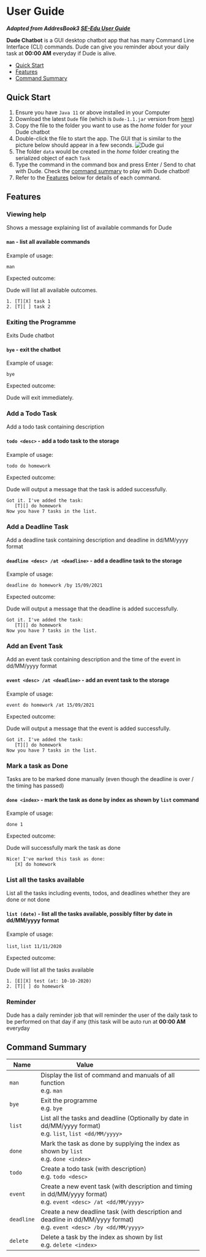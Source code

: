 # User Guide

_**Adapted from AddresBook3 [SE-Edu User Guide](https://se-education.org/addressbook-level3/)**_

**Dude Chatbot** is a GUI desktop chatbot app that has many Command Line Interface (CLI) commands. Dude can give you
reminder about your daily task at **00:00 AM** everyday if Dude is alive.

* [Quick Start](#quick-start)
* [Features](#features)
* [Command Summary](#command-summary)

## Quick Start

1. Ensure you have `Java 11` or above installed in your Computer
2. Download the latest `Dude` file (which is `Dude-1.1.jar` version from [here](https://github.com/simonjulianl/ip))
3. Copy the file to the folder you want to use as the _home_ folder for your Dude chatbot
4. Double-click the file to start the app. The GUI that is similar to the picture below should appear in a few seconds.
   ![Dude gui](Ui.png)
5. The folder `data` would be created in the _home_ folder creating the serialized object of each `Task`
6. Type the command in the command box and press Enter / Send to chat with Dude. Check
   the [command summary](#command-summary) to play with Dude chatbot!
7. Refer to the [Features](#features) below for details of each command.

## Features

### Viewing help

Shows a message explaining list of available commands for Dude

#### `man` - list all available commands

Example of usage:

`man`

Expected outcome:

Dude will list all available outcomes.

```
1. [T][X] task 1
2. [T][ ] task 2 
```

### Exiting the Programme

Exits Dude chatbot

#### `bye` - exit the chatbot

Example of usage:

`bye`

Expected outcome:

Dude will exit immediately.

### Add a Todo Task

Add a todo task containing description

#### `todo <desc>` - add a todo task to the storage

Example of usage:

`todo do homework`

Expected outcome:

Dude will output a message that the task is added successfully.

```
Got it. I've added the task: 
   [T][] do homework
Now you have 7 tasks in the list.
```

### Add a Deadline Task

Add a deadline task containing description and deadline in dd/MM/yyyy format

#### `deadline <desc> /at <deadline>` - add a deadline task to the storage

Example of usage:

`deadline do homework /by 15/09/2021`

Expected outcome:

Dude will output a message that the deadline is added successfully.

```
Got it. I've added the task: 
   [T][] do homework
Now you have 7 tasks in the list.
```

### Add an Event Task

Add an event task containing description and the time of the event in dd/MM/yyyy format

#### `event <desc> /at <deadline>` - add an event task to the storage

Example of usage:

`event do homework /at 15/09/2021`

Expected outcome:

Dude will output a message that the event is added successfully.

```
Got it. I've added the task: 
   [T][] do homework
Now you have 7 tasks in the list.
```

### Mark a task as Done

Tasks are to be marked done manually (even though the deadline is over / the timing has passed)

#### `done <index>` - mark the task as done by index as shown by `list` command

Example of usage:

`done 1`

Expected outcome:

Dude will successfully mark the task as done

```
Nice! I've marked this task as done: 
   [X] do homework
```

### List all the tasks available

List all the tasks including events, todos, and deadlines whether they are done or not done

#### `list (date)` - list all the tasks available, possibly filter by date in dd/MM/yyyy format

Example of usage:

`list`, `list 11/11/2020`

Expected outcome:

Dude will list all the tasks available

```
1. [E][X] test (at: 10-10-2020)
2. [T][ ] do homework
```

### Reminder

Dude has a daily reminder job that will reminder the user of the daily task to be performed on that day if any (this task will be auto run at **00:00 AM** everyday

## Command Summary

Name | Value &nbsp; &nbsp; &nbsp; &nbsp; &nbsp; &nbsp; &nbsp; &nbsp; &nbsp; &nbsp; &nbsp; &nbsp; &nbsp; &nbsp; &nbsp;&nbsp; &nbsp; &nbsp; &nbsp; &nbsp; &nbsp;
-------|-------------------
`man` | Display the list of command and manuals of all function <br> e.g. `man`
`bye` | Exit the programme <br> e.g. `bye`
`list` | List all the tasks and deadline (Optionally by date in dd/MM/yyyy format) <br> e.g. `list`, `list <dd/MM/yyyy>`
`done` | Mark the task as done by supplying the index as shown by `list` <br> e.g. `done <index>`
`todo` | Create a todo task (with description) <br> e.g. `todo <desc>`
`event` | Create a new event task (with description and timing in dd/MM/yyyy format) <br> e.g. `event <desc> /at <dd/MM/yyyy>`
`deadline` | Create a new deadline task (with description and deadline in dd/MM/yyyy format) <br> e.g. `event <desc> /by <dd/MM/yyyy>`
`delete` | Delete a task by the index as shown by list <br> e.g. `delete <index>`
